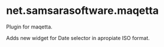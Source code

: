 # net.samsarasoftware.maqetta

Plugin for maqetta.

Adds new widget for Date selector in apropiate ISO format.
